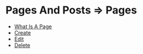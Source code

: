 # Pages And Posts => Pages

  - [What Is A Page](03_pages_and_posts/02_pages/01_what_is_a_page.md) 
  - [Create](03_pages_and_posts/02_pages/02_create.md) 
  - [Edit](03_pages_and_posts/02_pages/03_edit.md) 
  - [Delete](03_pages_and_posts/02_pages/04_delete.md) 
